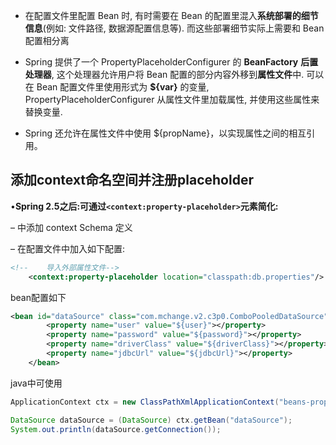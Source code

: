 - 在配置文件里配置 Bean 时, 有时需要在 Bean 的配置里混入**系统部署的细节信息**(例如: 文件路径, 数据源配置信息等). 而这些部署细节实际上需要和 Bean 配置相分离

- Spring 提供了一个 PropertyPlaceholderConfigurer 的 **BeanFactory** **后置处理器**, 这个处理器允许用户将 Bean 配置的部分内容外移到**属性文件**中. 可以在 Bean 配置文件里使用形式为 **${var}** 的变量, PropertyPlaceholderConfigurer 从属性文件里加载属性, 并使用这些属性来替换变量.

- Spring 还允许在属性文件中使用 ${propName}，以实现属性之间的相互引用。



## 添加context命名空间并注册placeholder

•**Spring 2.5之后:可通过```<context:property-placeholder>```元素简化:**

– <beans> 中添加 context Schema 定义

– 在配置文件中加入如下配置:

```xml
<!--    导入外部属性文件-->
    <context:property-placeholder location="classpath:db.properties"/>
```

bean配置如下

```xml
<bean id="dataSource" class="com.mchange.v2.c3p0.ComboPooledDataSource">
        <property name="user" value="${user}"></property>
        <property name="password" value="${password}"></property>
        <property name="driverClass" value="${driverClass}"></property>
        <property name="jdbcUrl" value="${jdbcUrl}"></property>
    </bean>
```

java中可使用

```java
ApplicationContext ctx = new ClassPathXmlApplicationContext("beans-properties.xml");

DataSource dataSource = (DataSource) ctx.getBean("dataSource");
System.out.println(dataSource.getConnection());
```

